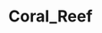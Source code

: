# Coral_Reef
<!-- Step by step:
1/ Download 2 file:
- coral reef img: https://drive.google.com/file/d/19os22c0hFzuqBru6Xm6Zx7g7uZBXvkEJ/view?usp=sharing
- json file: https://drive.google.com/drive/folders/1FopWEDCmP-IZZstcbhDYt6Ll_iVSEFoi?usp=sharing
2/ Unzip 2 file which name are: coral_reef and jsonfile
3/ Run python3 json2png
4/ Run python3 IOU_calculator -->
